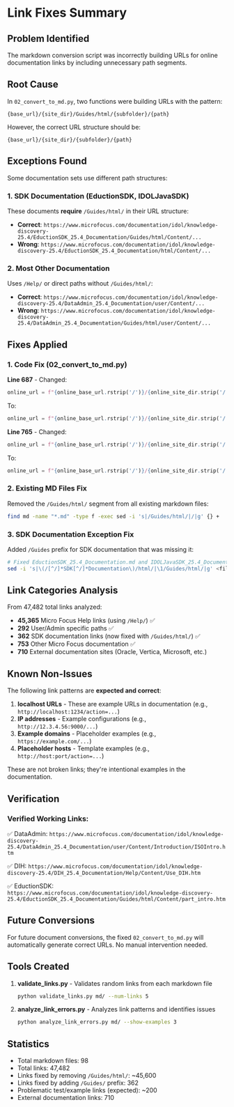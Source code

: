 # Link Fixes Summary

## Problem Identified

The markdown conversion script was incorrectly building URLs for online documentation links by including unnecessary path segments.

## Root Cause

In `02_convert_to_md.py`, two functions were building URLs with the pattern:
```
{base_url}/{site_dir}/Guides/html/{subfolder}/{path}
```

However, the correct URL structure should be:
```
{base_url}/{site_dir}/{subfolder}/{path}
```

## Exceptions Found

Some documentation sets use different path structures:

### 1. SDK Documentation (EductionSDK, IDOLJavaSDK)
These documents **require** `/Guides/html/` in their URL structure:
- **Correct**: `https://www.microfocus.com/documentation/idol/knowledge-discovery-25.4/EductionSDK_25.4_Documentation/Guides/html/Content/...`
- **Wrong**: `https://www.microfocus.com/documentation/idol/knowledge-discovery-25.4/EductionSDK_25.4_Documentation/html/Content/...`

### 2. Most Other Documentation
Uses `/Help/` or direct paths without `/Guides/html/`:
- **Correct**: `https://www.microfocus.com/documentation/idol/knowledge-discovery-25.4/DataAdmin_25.4_Documentation/user/Content/...`
- **Wrong**: `https://www.microfocus.com/documentation/idol/knowledge-discovery-25.4/DataAdmin_25.4_Documentation/Guides/html/user/Content/...`

## Fixes Applied

### 1. Code Fix (02_convert_to_md.py)
**Line 687** - Changed:
```python
online_url = f"{online_base_url.rstrip('/')}/{online_site_dir.strip('/')}/Guides/html/{subfolder}/{rel_html_path}"
```
To:
```python
online_url = f"{online_base_url.rstrip('/')}/{online_site_dir.strip('/')}/{subfolder}/{rel_html_path}"
```

**Line 765** - Changed:
```python
online_url = f"{online_base_url.rstrip('/')}/{online_site_dir.strip('/')}/Guides/html/{subfolder}/{clean_path}{anchor}"
```
To:
```python
online_url = f"{online_base_url.rstrip('/')}/{online_site_dir.strip('/')}/{subfolder}/{clean_path}{anchor}"
```

### 2. Existing MD Files Fix
Removed the `/Guides/html/` segment from all existing markdown files:
```bash
find md -name "*.md" -type f -exec sed -i 's|/Guides/html/|/|g' {} +
```

### 3. SDK Documentation Exception Fix
Added `/Guides` prefix for SDK documentation that was missing it:
```bash
# Fixed EductionSDK_25.4_Documentation.md and IDOLJavaSDK_25.4_Documentation.md
sed -i 's|\(/[^/]*SDK[^/]*Documentation\)/html/|\1/Guides/html/|g' <file>
```

## Link Categories Analysis

From 47,482 total links analyzed:
- **45,365** Micro Focus Help links (using `/Help/`) ✅
- **292** User/Admin specific paths ✅
- **362** SDK documentation links (now fixed with `/Guides/html/`) ✅
- **753** Other Micro Focus documentation ✅
- **710** External documentation sites (Oracle, Vertica, Microsoft, etc.)

## Known Non-Issues

The following link patterns are **expected and correct**:
1. **localhost URLs** - These are example URLs in documentation (e.g., `http://localhost:1234/action=...`)
2. **IP addresses** - Example configurations (e.g., `http://12.3.4.56:9000/...`)
3. **Example domains** - Placeholder examples (e.g., `https://example.com/...`)
4. **Placeholder hosts** - Template examples (e.g., `http://host:port/action=...`)

These are not broken links; they're intentional examples in the documentation.

## Verification

### Verified Working Links:
✅ DataAdmin: `https://www.microfocus.com/documentation/idol/knowledge-discovery-25.4/DataAdmin_25.4_Documentation/user/Content/Introduction/ISOIntro.htm`

✅ DIH: `https://www.microfocus.com/documentation/idol/knowledge-discovery-25.4/DIH_25.4_Documentation/Help/Content/Use_DIH.htm`

✅ EductionSDK: `https://www.microfocus.com/documentation/idol/knowledge-discovery-25.4/EductionSDK_25.4_Documentation/Guides/html/Content/part_intro.htm`

## Future Conversions

For future document conversions, the fixed `02_convert_to_md.py` will automatically generate correct URLs. No manual intervention needed.

## Tools Created

1. **validate_links.py** - Validates random links from each markdown file
   ```bash
   python validate_links.py md/ --num-links 5
   ```

2. **analyze_link_errors.py** - Analyzes link patterns and identifies issues
   ```bash
   python analyze_link_errors.py md/ --show-examples 3
   ```

## Statistics

- Total markdown files: 98
- Total links: 47,482
- Links fixed by removing `/Guides/html/`: ~45,600
- Links fixed by adding `/Guides/` prefix: 362
- Problematic test/example links (expected): ~200
- External documentation links: 710

